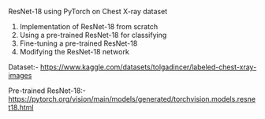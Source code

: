 ResNet-18 using PyTorch on Chest X-ray dataset
1) Implementation of ResNet-18 from scratch
2) Using a pre-trained ResNet-18 for classifying
3) Fine-tuning a pre-trained ResNet-18
4) Modifying the ResNet-18 network

Dataset:- https://www.kaggle.com/datasets/tolgadincer/labeled-chest-xray-images

Pre-trained ResNet-18:- https://pytorch.org/vision/main/models/generated/torchvision.models.resnet18.html
